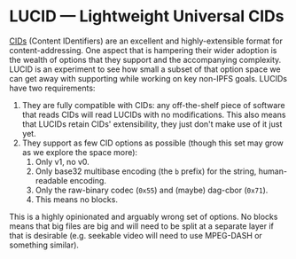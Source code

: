 
# LUCID — Lightweight Universal CIDs

[CIDs](https://github.com/multiformats/cid) (Content IDentifiers) are an excellent and highly-extensible
format for content-addressing. One aspect that is hampering their wider adoption is the wealth of 
options that they support and the accompanying complexity. LUCID is an experiment to see how small a
subset of that option space we can get away with supporting while working on key non-IPFS goals. LUCIDs
have two requirements:

1. They are fully compatible with CIDs: any off-the-shelf piece of software that reads CIDs will read
   LUCIDs with no modifications. This also means that LUCIDs retain CIDs' extensibility, they just don't
   make use of it just yet.
2. They support as few CID options as possible (though this set may grow as we explore the space more):
   1. Only v1, no v0.
   2. Only base32 multibase encoding (the `b` prefix) for the string, human-readable encoding.
   3. Only the raw-binary codec (`0x55`) and (maybe) dag-cbor (`0x71`).
   4. This means no blocks.

This is a highly opinionated and arguably wrong set of options. No blocks means that big files are big 
and will need to be split at a separate layer if that is desirable (e.g. seekable video will need to
use MPEG-DASH or something similar).
